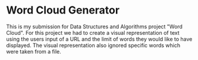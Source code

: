 # Word Cloud Generator 
This is my submission for Data Structures and Algorithms project "Word Cloud".
For this project we had to create a visual representation of text using the users input of a URL and the limit of words they would like to have displayed. The visual representation also ignored specific words which were taken from a file.
